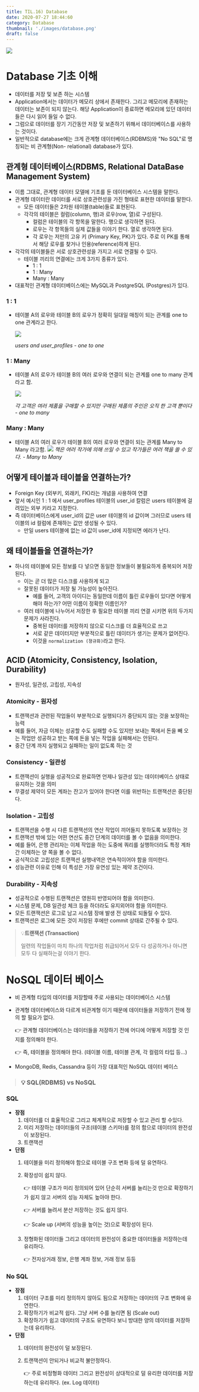 ```yaml
---
title: TIL.16) Database
date: 2020-07-27 18:44:60
category: Database
thumbnail: './images/database.png' 
draft: false
---
```


![](./images/database.png)

# Database 기초 이해

- 데이터를 저장 및 보존 하는 시스템
- Application에서는 데이터가 메모리 상에서 존재한다. 그리고 메모리에 존재하는 데이터는 보존이 되지 않는다. 해당 Application이 종료하면 메모리에 있던 데이터들은 다시 읽어 들일 수 없다.
- 그럼으로 데이터를 장기 기간동안 저장 및 보존하기 위해서 데이터베이스를 사용하는 것이다.
- 일반적으로 database에는 크게 관계형 데이터베이스(RDBMS)와 "No SQL"로 명칭되는 비 관계형(Non- relational) database가 있다.

## 관계형 데이터베이스(RDBMS, Relational DataBase Management System)

- 이름 그대로, 관계형 데이터 모델에 기초를 둔 데이터베이스 시스템을 말한다.
- 관계형 데이터란 데이터를 서로 상호관련성을 가진 형태로 표현한 데이터를 말한다.
    - 모든 데이터들은 2차원 테이블(table)들로 표현된다.
    - 각각의 테이블은 컬럼(column, 행)과 로우(row, 열)로 구성된다.
        - 컬럼은 테이블의 각 항목을 말한다. 행으로 생각하면 된다.
        - 로우는 각 항목들의 실제 값들을 이야기 한다. 열로 생각하면 된다.
        - 각 로우는 저만의 고유 키 (Primary Key, PK)가 있다. 주로 이 PK를 통해서 해당 로우를 찾거나 인용(reference)하게 된다.
- 각각의 테이블들은 서로 상호관련성을 가지고 서로 연결될 수 있다.
    - 테이블 끼리의 연결에는 크게 3가지 종류가 있다.
        - 1 : 1
        - 1 : Many
        - Many : Many
- 대표적인 관계형 데이터베이스에는 MySQL과 PostgreSQL (Postgres)가 있다.

### 1 : 1

- 테이블 A의 로우와 테이블 B의 로우가 정확히 일대일 매칭이 되는 관계를 one to one 관계라고 한다.

    ![](https://images.velog.io/images/yongineer1990/post/6d44cb69-301d-4a78-ac36-6947af6e15be/image.png)
    
    *users and user_profiles - one to one*

### 1 : Many

- 테이블 A의 로우가 테이블 B의 여러 로우와 연결이 되는 관계를 one to many 관계라고 함.
    
    ![](https://images.velog.io/images/yongineer1990/post/35fc4c62-291c-4da8-a1ef-04c58a8bd25d/image.png)

    *각 고객은 여러 제품을 구매할 수 있지만 구매된 제품의 주인은 오직 한 고객 뿐이다 - one to many*

### Many : Many

- 테이블 A의 여러 로우가 테이블 B의 여러 로우와 연결이 되는 관계를 Many to Many 라고함.
![](https://images.velog.io/images/yongineer1990/post/189409b5-30eb-47f2-a732-399daf22b58c/image.png)
*책은 여러 작가에 의해 쓰일 수 있고 작가들은 여러 책을 쓸 수 있다. - Many to Many*

## 어떻게 테이블과 테이블을 연결하는가?

- Foreign Key (외부키, 외래키, FK)라는 개념을 사용하여 연결
- 앞서 예시인 1 : 1 에서 user_profiles 테이블의 user_id 칼럼은 users 테이블에 걸려있는 외부 키라고 지정한다.
- 즉 데이터베이스에게 user_id의 값은 user 테이블의 id 값이며 그러므로 users 테이블의 id 컬럼에 존재하는 값만 생성될 수 있다.
    - 만일 users 테이블에 없는 id 값이 user_id에 지정되면 에러가 난다.

## 왜 테이블들을 연결하는가?

- 하나의 테이블에 모든 정보를 다 넣으면 동일한 정보들이 불필요하게 중복되어 저장된다.
    - 이는 곧 더 많은 디스크를 사용하게 되고
    - 잘못된 데이터가 저장 될 가능성이 높아진다.
        - 예를 들어, 고객의 아이디는 동일한데 이름이 틀린 로우들이 있다면 어떻게 해야 하는가? 어떤 이름이 정확한 이름인가?
    - 여러 테이블에 나누어서 저장한 후 필요한 테이블 끼리 연결 시키면 위의 두가지 문제가 사라진다.
        - 중복된 데이터를 저장하지 않으로 디스크를 더 효율적으로 쓰고
        - 서로 같은 데이터지만 부분적으로 틀린 데이터가 생기는 문제가 없어진다.
        - 이것을 `normalization (졍규화)`라고 한다.

## ACID (Atomicity, Consistency, Isolation, Durability)

- 원자성, 일관성, 고립성, 지속성

### Atomicity - 원자성

- 트랜잭션과 관련된 작업들이 부분적으로 실행되다가 중단되지 않는 것을 보장하는 능력
- 예를 들어, 자금 이체는 성공할 수도 실패할 수도 있지만 보내는 쪽에서 돈을 빼 오는 작업만 성공하고 받는 쪽에 돈을 넣는 작업을 실패해서는 안된다.
- 중간 단계 까지 실행되고 실패하는 일이 없도록 하는 것

### Consistency - 일관성

- 트랜잭션이 실행을 성공적으로 완료하면 언제나 일관성 있는 데이터베이스 상태로 유지하는 것을 의미
- 무결성 제약이 모든 계좌는 잔고가 있어야 한다면 이를 위반하는 트랜잭션은 중단된다.

### Isolation - 고립성

- 트랜잭션을 수행 시 다른 트랜잭션의 연산 작업이 끼어들지 못하도록 보장하는 것
- 트랜잭션 밖에 있는 어떤 연산도 중간 단계의 데이터를 볼 수 없음을 의미한다.
- 예를 들어, 은행 관리자는 이체 작업을 하는 도중에 쿼리를 실행하더라도 특정 계좌간 이체하는 양 쪽을 볼 수 없다.
- 공식적으로 고립성은 트랜잭션 실행내역은 연속적이어야 함을 의미한다.
- 성능관련 이유로 인해 이 특성은 가장 유연성 있는 제약 조건이다.

### Durability - 지속성

- 성공적으로 수행된 트랜잭션은 영원히 반영되어야 함을 의미한다.
- 시스템 문제, DB 일관성 체크 등을 하더라도 유지외어야 함을 의미한다.
- 모든 트랜잭션은 로그로 남고 시스템 장애 발생 전 상태로 되돌릴 수 있다.
- 트랜잭션은 로그에 모든 것이 저장된 후에만 commit 상태로 간주될 수 있다.

> 💡**트랜잭션 (Transaction)**
>
>일련의 작업들이 마치 하나의 작업처럼 취급되어서 모두 다 성공하거나 아니면 모두 다 실패하는걸 이야기 한다.

# NoSQL 데이터 베이스

- 비 관계형 타입의 데이터를 저장할때 주로 사용되는 데이터베이스 시스템
- 관계형 데이터베이스와 다르게 비관계형 이기 때문에 데이터들을 저장하기 전에 정의 할 필요가 없다.
    
    👉 관계형 데이터베이스는 데이터들을 저장하기 전에 어디에 어떻게 저장할 것 인지를 정의해야 한다.
    
    👉 즉, 테이블을 정의해야 한다. (테이블 이름, 테이블 관계, 각 컬럼의 타입 등...)
- MongoDB, Redis, Cassandra 등이 가장 대표적인 NoSQL 데이터 베이스

> ### 💡 SQL(RDBMS) vs NoSQL
### SQL
- **장점**
    1. 데이터를 더 효율적으로 그리고 체계적으로 저장할 수 있고 관리 할 수있다.
    2. 미리 저장하는 데이터들의 구조(테이블 스키마)를 정의 함으로 데이터의 완전성이 보장된다.
    3. 트랜잭션
- **단점**
    1. 테이블을 미리 정의해야 함으로 테이블 구조 변화 등에 덜 유연하다.
    2. 확장성이 쉽지 않다.

        👉 테이블 구조가 미리 정의되어 있어 단순히 서버를 늘리는것 만으로 확장하기가 쉽지 않고 
        서버의 성능 자체도 높아야 한다.
        
        👉 서버를 늘려서 분산 저장하는 것도 쉽지 않다.
        
        👉 Scale up (서버의 성능을 높이는 것)으로 확장성이 된다.
    3. 정형화된 데이터들 그리고 데이터의 완전성이 중요한 데이터들을 저장하는데 유리하다.
        
        👉 전자상거래 정보, 은행 계좌 정보, 거래 정보 등등
### No SQL
- **장점**
    1. 데이터 구조를 미리 정의하지 않아도 됨으로 저장하는 데이터의 구조 변화에 유연한다.
    2. 확장하기가 비교적 쉽다. 그냥 서버 수를 늘리면 됨 (Scale out)
    3. 확장하기가 쉽고 데이터의 구조도 유연하다 보니 방대한 양의 데이터를 저장하는데 유리하다.
- **단점**
    1. 데이터의 완전성이 덜 보장된다.
    2. 트랜잭션이 안되거나 비교적 불안정하다.
		
        👉  주로 비정형화 데이터 그리고 완전성이 상대적으로 덜 유리한 데이터를 저장하는데 유리하다. (ex. Log 데이터)
